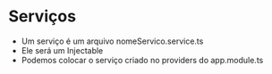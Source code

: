 # Serviços

- Um serviço é um arquivo nomeServico.service.ts
- Ele será um Injectable
- Podemos colocar o serviço criado no providers do app.module.ts
    